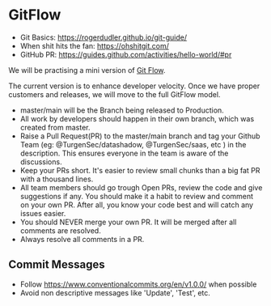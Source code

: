 # GitFlow

- Git Basics: https://rogerdudler.github.io/git-guide/
- When shit hits the fan: https://ohshitgit.com/
- GitHub PR: https://guides.github.com/activities/hello-world/#pr

We will be practising a mini version of [Git Flow](https://datasift.github.io/gitflow/IntroducingGitFlow.html).

The current version is to enhance developer velocity. Once we have proper customers and releases, we will move to the full GitFlow model.

- master/main will be the Branch being released to Production.
- All work by developers should happen in their own branch, which was created from master.
- Raise a Pull Request(PR) to the master/main branch and tag your Github Team (eg: @TurgenSec/datashadow, @TurgenSec/saas, etc ) in the description. This ensures everyone in the team is aware of the discussions.
- Keep your PRs short. It's easier to review small chunks than a big fat PR with a thousand lines.
- All team members should go trough Open PRs, review the code and give suggestions if any. You should make it a habit to review and comment on your own PR. After all, you know your code best and will catch any issues easier.
- You should NEVER merge your own PR. It will be merged after all comments are resolved.
- Always resolve all comments in a PR.

## Commit Messages

- Follow https://www.conventionalcommits.org/en/v1.0.0/ when possible
- Avoid non descriptive messages like 'Update', 'Test', etc.
